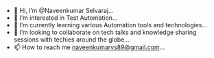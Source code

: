 - 👋 Hi, I’m @Naveenkumar Selvaraj...
- 👀 I’m interested in Test Automation...
- 🌱 I’m currently learning various Automation tools and technologies...
- 💞️ I’m looking to collaborate on tech talks and knowledge sharing sessions with techies around the globe...
- 📫 How to reach me naveenkumarvs89@gmail.com...

<!---
naveenkumarvs89/naveenkumarvs89 is a ✨ special ✨ repository because its `README.md` (this file) appears on your GitHub profile.
You can click the Preview link to take a look at your changes.
--->
